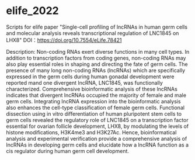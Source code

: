# elife_2022
Scripts for elife paper "Single-cell profiling of lncRNAs in human germ cells and molecular analysis reveals transcriptional regulation of LNC1845 on LHX8"
DOI：https://doi.org/10.7554/eLife.78421

Description:
Non-coding RNAs exert diverse functions in many cell types. In addition to transcription factors from coding genes, non-coding RNAs may also play essential roles in shaping and directing the fate of germ cells. The presence of many long non-coding RNAs (lncRNAs) which are specifically expressed in the germ cells during human gonadal development were reported mand one divergent lncRNA, LNC1845, was functionally characterized. Comprehensive bioinformatic analysis of these lncRNAs indicates that divergent lncRNAs occupied the majority of female and male germ cells. Integrating lncRNA expression into the bioinformatic analysis also enhances the cell-type classification of female germ cells. Functional dissection using in vitro differentiation of human pluripotent stem cells to germ cells revealed the regulatory role of LNC1845 on a transcription factor essential for ovarian follicle development, LHX8, by modulating the levels of histone modifications, H3K4me3 and H3K27Ac. Hence, bioinformatical analysis and experimental verification provide a comprehensive analysis of lncRNAs in developing germ cells and elucidate how a lncRNA function as a cis regulator during human germ cell development.
